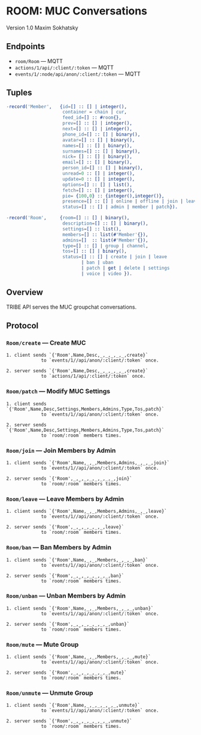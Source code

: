 ROOM: MUC Conversations
========================

Version 1.0 Maxim Sokhatsky

Endpoints
--------

* `room/Room` — MQTT
* `actions/1/api/:client/:token` — MQTT
* `events/1/:node/api/anon/:client/:token` — MQTT

Tuples
------

```erlang
-record('Member',   {id=[] :: [] | integer(),
                     container = chain | cur,
                     feed_id=[] :: #room{},
                     prev=[] :: [] | integer(),
                     next=[] :: [] | integer(),
                     phone_id=[] :: [] | binary(),
                     avatar=[] :: [] | binary(),
                     names=[] :: [] | binary(),
                     surnames=[] :: [] | binary(),
                     nick= [] :: [] | binary(),
                     email=[] :: [] | binary(),
                     person_id=[] :: [] | binary(),
                     unread=0 :: [] | integer(),
                     update=0 :: [] | integer(),
                     options=[] :: [] | list(),
                     fetch=[] :: [] | integer(),
                     pie= {100,0} :: {integer(),integer()},
                     presence=[] :: [] | online | offline | join | leave,
                     status=[] :: [] | admin | member | patch}).

-record('Room',     {room=[] :: [] | binary(),
                     description=[] :: [] | binary(),
                     settings=[] :: list(),
                     members=[] :: list(#'Member'{}),
                     admins=[]  :: list(#'Member'{}),
                     type=[] :: [] | group | channel,
                     tos=[] :: [] | binary(),
                     status=[] :: [] | create | join | leave
                            | ban | uban 
                            | patch | get | delete | settings
                            | voice | video }).
```

Overview
--------

TRIBE API serves the MUC groupchat conversations.

Protocol
--------

### `Room/create` — Create MUC

```
1. client sends `{'Room',Name,Desc,_,_,_,_,_,create}`
             to `events/1//api/anon/:client/:token` once.
```

```
2. server sends `{'Room',Name,Desc,_,_,_,_,_,create}`
             to `actions/1/api/:client/:token` once.
```

### `Room/patch` — Modify MUC Settings

```
1. client sends `{'Room',Name,Desc,Settings,Members,Admins,Type,Tos,patch}`
             to `events/1//api/anon/:client/:token` once.
```

```
2. server sends `{'Room',Name,Desc,Settings,Members,Admins,Type,Tos,patch}`
             to `room/:room` members times.
```

### `Room/join` — Join Members by Admin

```
1. client sends `{'Room',Name,_,_,Members,Admins,_,_,_,join}`
             to `events/1//api/anon/:client/:token` once.
```

```
2. server sends `{'Room',_,_,_,_,_,_,_,_,join}`
             to `room/:room` members times.
```

### `Room/leave` — Leave Members by Admin

```
1. client sends `{'Room',Name,_,_,Members,Admins,_,_,leave}`
             to `events/1//api/anon/:client/:token` once.
```

```
2. server sends `{'Room',_,_,_,_,_,_,leave}`
             to `room/:room` members times.
```

### `Room/ban` — Ban Members by Admin

```
1. client sends `{'Room',Name,_,_,Members,_,_,_,ban}`
             to `events/1//api/anon/:client/:token` once.
```

```
2. server sends `{'Room',_,_,_,_,_,_,_,ban}`
             to `room/:room` members times.
```

### `Room/unban` — Unban Members by Admin

```
1. client sends `{'Room',Name,_,_,Members,_,_,_,unban}`
             to `events/1//api/anon/:client/:token` once.
```

```
2. server sends `{'Room',_,_,_,_,_,_,_,unban}`
             to `room/:room` members times.
```


### `Room/mute` — Mute Group

```
1. client sends `{'Room',Name,_,_,Members,_,_,_,mute}`
             to `events/1//api/anon/:client/:token` once.
```

```
2. server sends `{'Room',_,_,_,_,_,_,_,mute}`
             to `room/:room` members times.
```

### `Room/unmute` — Unmute Group

```
1. client sends `{'Room',Name,_,_,_,_,_,_,unmute}`
             to `events/1//api/anon/:client/:token` once.
```

```
2. server sends `{'Room',_,_,_,_,_,_,_,unmute}`
             to `room/:room` members times.
```

